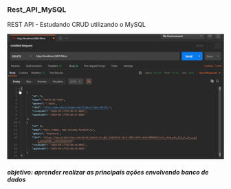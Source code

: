 ### Rest_API_MySQL
REST API - Estudando CRUD utilizando o MySQL

![demo](https://github.com/ProgramadorLeandroSantos/Rest_API_MySQL/blob/master/Mysqldemo.gif)

##### objetivo: aprender realizar as principais ações envolvendo banco de dados 
